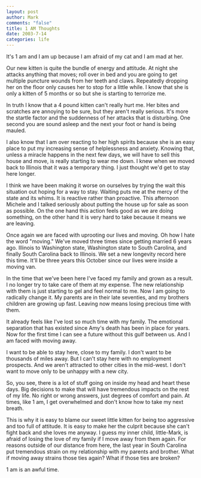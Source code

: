```yaml
--- 
layout: post
author: Mark
comments: "false"
title: 1 AM Thoughts
date: 2003-7-14
categories: life
---
```

It's 1 am and I am up because I am afraid of my cat and I am mad at her.

Our new kitten is quite the bundle of energy and attitude. At night she attacks anything that moves; roll over in bed and you are going to get multiple puncture wounds from her teeth and claws. Repeatedly dropping her on the floor only causes her to stop for a little while. I know that she is only a kitten of 5 months or so but she is starting to terrorize me.

In truth I know that a 4 pound kitten can't really hurt me. Her bites and scratches are annoying to be sure, but they aren't really serious. It's more the startle factor and the suddenness of her attacks that is disturbing. One second you are sound asleep and the next your foot or hand is being mauled.

I also know that I am over reacting to her high spirits because she is an easy place to put my increasing sense of helplessness and anxiety. Knowing that, unless a miracle happens in the next few days, we will have to sell this house and move, is really starting to wear me down. I knew when we moved back to Illinois that it was a temporary thing. I just thought we'd get to stay here longer.

I think we have been making it worse on ourselves by trying the wait this situation out hoping for a way to stay. Waiting puts me at the mercy of the state and its whims. It is reactive rather than proactive. This afternoon Michele and I talked seriously about putting the house up for sale as soon as possible. On the one hand this action feels good as we are doing something, on the other hand it is very hard to take because it means we are leaving.

Once again we are faced with uprooting our lives and moving. Oh how I hate the word "moving." We've moved three times since getting married 6 years ago. Illinois to Washington state, Washington state to South Carolina, and finally South Carolina back to Illinois. We set a new longevity record here this time. It'll be three years this October since our lives were inside a moving van.

In the time that we've been here I've faced my family and grown as a result. I no longer try to take care of them at my expense. The new relationship with them is just starting to gel and feel normal to me. Now I am going to radically change it. My parents are in their late seventies, and my brothers children are growing up fast. Leaving now means losing precious time with them.

It already feels like I've lost so much time with my family. The emotional separation that has existed since Amy's death has been in place for years. Now for the first time I can see a future without this gulf between us. And I am faced with moving away.

I want to be able to stay here, close to my family. I don't want to be thousands of miles away. But I can't stay here with no employment prospects. And we aren't attracted to other cities in the mid-west. I don't want to move only to be unhappy with a new city.

So, you see, there is a lot of stuff going on inside my head and heart these days. Big decisions to make that will have tremendous impacts on the rest of my life. No right or wrong answers, just degrees of comfort and pain. At times, like 1 am, I get overwhelmed and don't know how to take my next breath.

This is why it is easy to blame our sweet little kitten for being too aggressive and too full of attitude. It is easy to make her the culprit because she can't fight back and she loves me anyway. I guess my inner child, little-Mark, is afraid of losing the love of my family if I move away from them again. For reasons outside of our distance from here, the last year in South Carolina put tremendous strain on my relationship with my parents and brother. What if moving away strains those ties again? What if those ties are broken?

1 am is an awful time.

